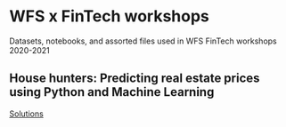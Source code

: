 # WFS x FinTech workshops
 Datasets, notebooks, and assorted files used in WFS FinTech workshops 2020-2021

## House hunters: Predicting real estate prices using Python and Machine Learning
[Solutions](https://colab.research.google.com/drive/1ZPe5MVYR6EtHzgn5w1NbAEckTKjVvxCT?usp=sharing)
